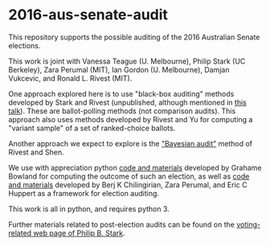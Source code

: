 # 2016-aus-senate-audit

This repository supports the possible auditing of the 2016 Australian
Senate elections.

This work is joint with Vanessa Teague (U. Melbourne), Philip Stark (UC Berkeley),
Zara Perumal (MIT), Ian Gordon (U. Melbourne), Damjan Vukcevic, and
Ronald L. Rivest (MIT).

One approach explored here is to use "black-box auditing" methods
developed by Stark and Rivest (unpublished, although mentioned in
[this talk](http://people.csail.mit.edu/rivest/pubs.html#Riv16x)).
These are ballot-polling methods (not comparison audits).  This
approach also uses methods developed by Rivest and Yu for computing a
"variant sample" of a set of ranked-choice ballots.

Another approach we expect to explore is the 
["Bayesian audit"](http://people.csail.mit.edu/rivest/pubs.html#RS12)
method of Rivest and Shen.

We use with appreciation python [code and
materials](https://github.com/grahame/dividebatur) developed by
Grahame Bowland for computing the outcome of such an election,
as well as
[code and materials](https://github.com/berjc/election-engine)
developed by Berj K Chilingirian, Zara Perumal, and Eric C Huppert as a framework for election auditing.

This work is all in python, and requires python 3.

Further materials related to post-election audits can be found on the
[voting-related web page of Philip B. Stark](https://www.stat.berkeley.edu/~stark/Vote/index.htm).



